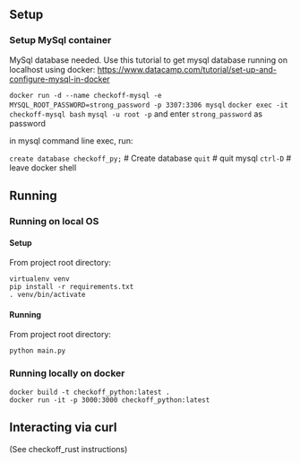 ## Setup

### Setup MySql container
MySql database needed. Use this tutorial to get mysql database running on localhost using docker: https://www.datacamp.com/tutorial/set-up-and-configure-mysql-in-docker

`docker run -d --name checkoff-mysql -e MYSQL_ROOT_PASSWORD=strong_password -p 3307:3306 mysql`
`docker exec -it checkoff-mysql bash`
`mysql -u root -p` and enter `strong_password` as password

in mysql command line exec, run:

`create database checkoff_py;` # Create database
`quit` # quit mysql
`ctrl-D` # leave docker shell

## Running 

### Running on local OS

#### Setup

From project root directory:

```
virtualenv venv
pip install -r requirements.txt
. venv/bin/activate
```

#### Running

From project root directory:

`python main.py`

###  Running locally on docker

```
docker build -t checkoff_python:latest .
docker run -it -p 3000:3000 checkoff_python:latest
```

## Interacting via curl

(See checkoff_rust instructions)

